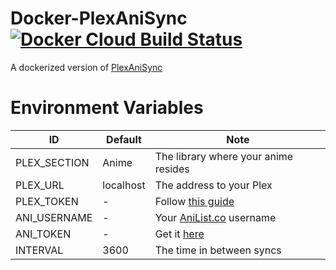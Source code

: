 # Docker-PlexAniSync [![Docker Cloud Build Status](https://img.shields.io/docker/cloud/build/chrus/plexanisync.svg)](https://hub.docker.com/r/chrus/plexanisync)

A dockerized version of [PlexAniSync](https://github.com/RickDB/PlexAniSync) 


# Environment Variables
| ID 	| Default 	| Note 	|
|--------------	|-----------	|---------------------------------------------------------------------------------------------------------------	|
| PLEX_SECTION 	| Anime 	| The library where your anime resides 	|
| PLEX_URL 	| localhost 	| The address to your Plex 	|
| PLEX_TOKEN 	| - 	| Follow [this guide](https://support.plex.tv/articles/204059436-finding-an-authentication-token-x-plex-token/) 	|
| ANI_USERNAME 	| - 	| Your [AniList.co](http://www.anilist.co) username 	|
| ANI_TOKEN 	| - 	| Get it [here](https://anilist.co/api/v2/oauth/authorize?client_id=1549&response_type=token) 	|
| INTERVAL 	| 3600 	| The time in between syncs 	|
